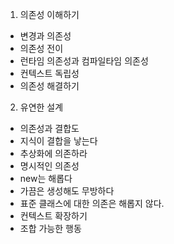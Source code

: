 1. 의존성 이해하기
- 변경과 의존성
- 의존성 전이
- 런타임 의존성과 컴파일타임 의존성
- 컨텍스트 독립성
- 의존성 해결하기
2. 유연한 설계
- 의존성과 결합도
- 지식이 결합을 낳는다
- 추상화에 의존하라
- 명시적인 의존성
- new는 해롭다
- 가끔은 생성해도 무방하다
- 표준 클래스에 대한 의존은 해롭지 않다.
- 컨텍스트 확장하기
- 조합 가능한 행동